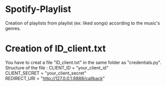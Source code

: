 # Spotify-Playlist
Creation of playlists from playlist (ex: liked songs) according to the music's genres.

# Creation of ID_client.txt
You have to creat a file "ID_client.txt" in the same folder as "credentials.py".
Structure of the file :
CLIENT_ID = "your_client_id"  
CLIENT_SECRET = "your_client_secret"  
REDIRECT_URI = "http://127.0.0.1:8888/callback"  
